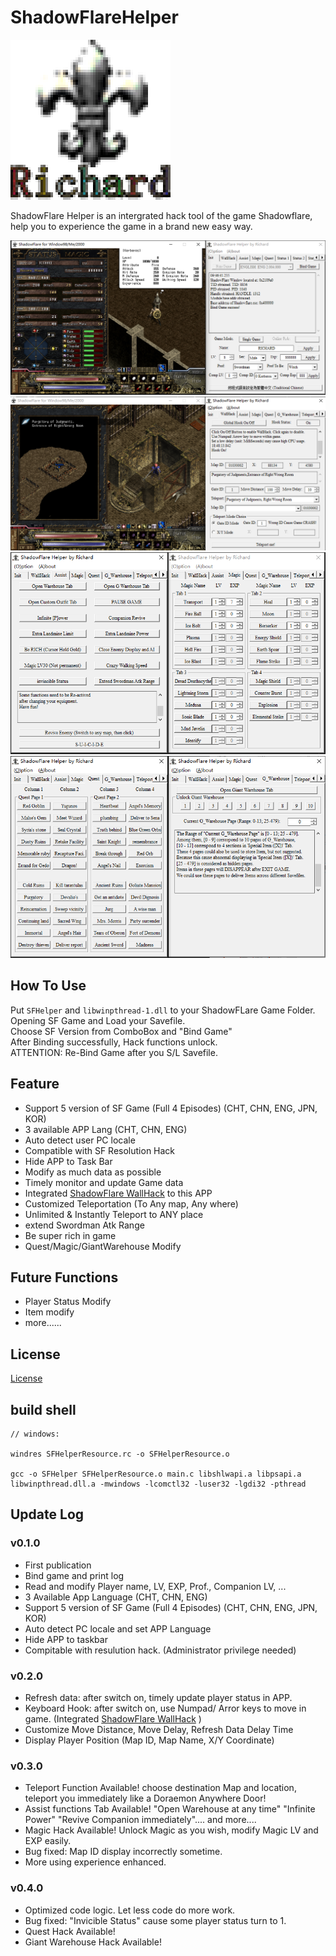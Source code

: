 # ShadowFlareHelper

![Logo](/README/icon256.png)

ShadowFlare Helper is an intergrated hack tool of the game Shadowflare, help you to experience the game in a brand new easy way.

![Screenshot](/README/ScreenShot1.png)  
![Screenshot](/README/ScreenShot2.png)  
![Screenshot](/README/ScreenShot3.png)
![Screenshot](/README/ScreenShot4.png)

## How To Use
Put `SFHelper` and `libwinpthread-1.dll` to your ShadowFLare Game Folder.  
Opening SF Game and Load your Savefile.  
Choose SF Version from ComboBox and "Bind Game"  
After Binding successfully, Hack functions unlock.  
ATTENTION: Re-Bind Game after you S/L Savefile.  

## Feature
- Support 5 version of SF Game (Full 4 Episodes) (CHT, CHN, ENG, JPN, KOR) 
- 3 available APP Lang (CHT, CHN, ENG)  
- Auto detect user PC locale 
- Compatible with SF Resolution Hack 
- Hide APP to Task Bar 
- Modify as much data as possible
- Timely monitor and update Game data 
- Integrated [ShadowFlare WallHack](https://github.com/DearRichardLi/ShadowFlareWallHack) to this APP 
- Customized Teleportation (To Any map, Any where)
- Unlimited & Instantly Teleport to ANY place
- extend Swordman Atk Range
- Be super rich in game
- Quest/Magic/GiantWarehouse Modify
## Future Functions

- Player Status Modify
- Item modify
- more......





## License
[License](#license)

## build shell
```
// windows: 

windres SFHelperResource.rc -o SFHelperResource.o 

gcc -o SFHelper SFHelperResource.o main.c libshlwapi.a libpsapi.a libwinpthread.dll.a -mwindows -lcomctl32 -luser32 -lgdi32 -pthread
```

## Update Log

### v0.1.0
- First publication  
- Bind game and print log  
- Read and modify Player name, LV, EXP, Prof., Companion LV, ...  
- 3 Available App Language (CHT, CHN, ENG)  
- Support 5 version of SF Game (Full 4 Episodes) (CHT, CHN, ENG, JPN, KOR)  
- Auto detect PC locale and set APP Language  
- Hide APP to taskbar  
- Compitable with resulution hack. (Administrator privilege needed)  

### v0.2.0
- Refresh data: after switch on, timely update player status in APP.  
- Keyboard Hook: after switch on, use Numpad/ Arror keys to move in game. (Integrated [ShadowFlare WallHack](https://github.com/DearRichardLi/ShadowFlareWallHack) )  
- Customize Move Distance, Move Delay, Refresh Data Delay Time  
- Display Player Position (Map ID, Map Name, X/Y Coordinate)  

### v0.3.0
- Teleport Function Available! choose destination Map and location, teleport you immediately like a Doraemon Anywhere Door!
- Assist functions Tab Available! "Open Warehouse at any time" "Infinite Power" "Revive Companion immediately".... and more....
- Magic Hack Available! Unlock Magic as you wish, modify Magic LV and EXP easily.
- Bug fixed: Map ID display incorrectly sometime.
- More using experience enhanced.

### v0.4.0
- Optimized code logic. Let less code do more work.
- Bug fixed: "Invicible Status" cause some player status turn to 1.
- Quest Hack Available!
- Giant Warehouse Hack Available!
